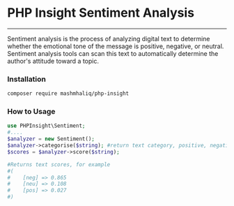 # PHP Insight Sentiment Analysis
---------
Sentiment analysis is the process of analyzing digital text to determine whether the emotional tone of the message is positive, negative, or neutral. Sentiment analysis tools can scan this text to automatically determine the author's attitude toward a topic.

### Installation
```bash
composer require mashmhaliq/php-insight
```

### How to Usage
```php
use PHPInsight\Sentiment;
#....
$analyzer = new Sentiment();
$analyzer->categorise($string); #return text category, positive, negative or neutral
$scores = $analyzer->score($string);

#Returns text scores, for example
#(
#    [neg] => 0.865
#    [neu] => 0.108
#    [pos] => 0.027
#)
```

